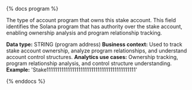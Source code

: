 {% docs program %}

The type of account program that owns this stake account. This field identifies the Solana program that has authority over the stake account, enabling ownership analysis and program relationship tracking.

**Data type:** STRING (program address)
**Business context:** Used to track stake account ownership, analyze program relationships, and understand account control structures.
**Analytics use cases:** Ownership tracking, program relationship analysis, and control structure understanding.
**Example:** 'Stake111111111111111111111111111111111111111111'

{% enddocs %} 